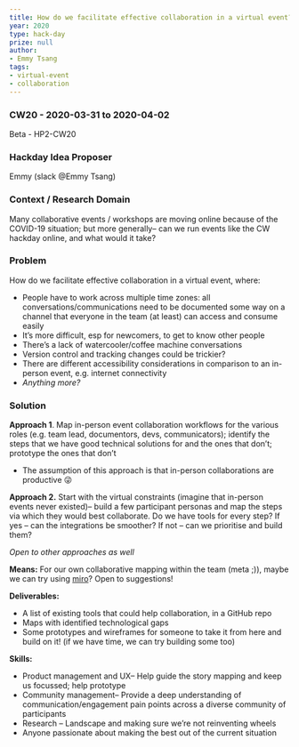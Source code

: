 ```yaml
---
title: How do we facilitate effective collaboration in a virtual event?
year: 2020
type: hack-day
prize: null
author:
- Emmy Tsang
tags:
- virtual-event
- collaboration
---
```



### CW20 - 2020-03-31 to 2020-04-02

Beta - HP2-CW20


### **Hackday Idea Proposer**

Emmy (slack @Emmy Tsang)


### **Context / Research Domain**

Many collaborative events / workshops are moving online because of the COVID-19 situation; but more generally– can we run events like the CW hackday online, and what would it take?


### **Problem**

How do we facilitate effective collaboration in a virtual event, where:

* People have to work across multiple time zones: all conversations/communications need to be documented some way on a channel that everyone in the team (at least) can access and consume easily
* It’s more difficult, esp for newcomers, to get to know other people
* There’s a lack of watercooler/coffee machine conversations
* Version control and tracking changes could be trickier?
* There are different accessibility considerations in comparison to an in-person event, e.g. internet connectivity
* _Anything more?_


### **Solution**

**Approach 1**. Map in-person event collaboration workflows for the various roles (e.g. team lead, documentors, devs, communicators); identify the steps that we have good technical solutions for and the ones that don’t; prototype the ones that don’t

* The assumption of this approach is that in-person collaborations are productive 😜

**Approach 2.** Start with the virtual constraints (imagine that in-person events never existed)– build a few participant personas and map the steps via which they would best collaborate. Do we have tools for every step? If yes – can the integrations be smoother? If not – can we prioritise and build them?

_Open to other approaches as well_

**Means:** For our own collaborative mapping within the team (meta ;)), maybe we can try using [miro](https://miro.com/signup/)? Open to suggestions!

**Deliverables:**

* A list of existing tools that could help collaboration, in a GitHub repo
* Maps with identified technological gaps
* Some prototypes and wireframes for someone to take it from here and build on it! (if we have time, we can try building some too)

**Skills:**

* Product management and UX– Help guide the story mapping and keep us focussed; help prototype
* Community management– Provide a deep understanding of communication/engagement pain points across a diverse community of participants
* Research – Landscape and making sure we’re not reinventing wheels
* Anyone passionate about making the best out of the current situation

